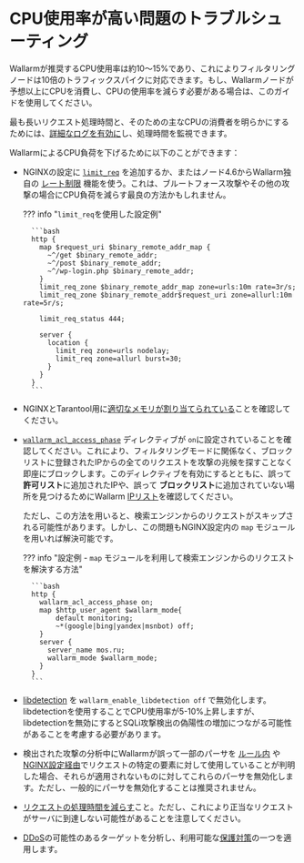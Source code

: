 # CPU使用率が高い問題のトラブルシューティング

Wallarmが推奨するCPU使用率は約10〜15%であり、これによりフィルタリングノードは10倍のトラフィックスパイクに対応できます。もし、Wallarmノードが予想以上にCPUを消費し、CPUの使用率を減らす必要がある場合は、このガイドを使用してください。

最も長いリクエスト処理時間と、そのための主なCPUの消費者を明らかにするためには、[詳細なログを有効に](../admin-en/configure-logging.ja.md#configuring-extended-logging-for-the-nginx‑based-filter-node)し、処理時間を監視できます。

WallarmによるCPU負荷を下げるために以下のことができます：

* NGINXの設定に [`limit_req`](http://nginx.org/en/docs/http/ngx_http_limit_req_module.html) を追加するか、またはノード4.6からWallarm独自の [レート制限](../user-guides/rules/rate-limiting.ja.md) 機能を使う。これは、ブルートフォース攻撃やその他の攻撃の場合にCPU負荷を減らす最良の方法かもしれません。

    ??? info "`limit_req`を使用した設定例"

        ```bash
        http {
          map $request_uri $binary_remote_addr_map {
            ~^/get $binary_remote_addr;
            ~^/post $binary_remote_addr;
            ~^/wp-login.php $binary_remote_addr;
          }
          limit_req_zone $binary_remote_addr_map zone=urls:10m rate=3r/s;
          limit_req_zone $binary_remote_addr$request_uri zone=allurl:10m rate=5r/s;

          limit_req_status 444;

          server {
            location {
              limit_req zone=urls nodelay;
              limit_req zone=allurl burst=30;
            }
          }
        }        
        ```

* NGINXとTarantool用に[適切なメモリが割り当てられている](../admin-en/configuration-guides/allocate-resources-for-node.ja.md)ことを確認してください。
* [`wallarm_acl_access_phase`](../admin-en/configure-parameters-en.ja.md#wallarm_acl_access_phase) ディレクティブが `on`に設定されていることを確認してください。これにより、フィルタリングモードに関係なく、ブロックリストに登録されたIPからの全てのリクエストを攻撃の兆候を探すことなく即座にブロックします。このディレクティブを有効にするとともに、誤って **許可リスト**に追加されたIPや、誤って **ブロックリスト**に追加されていない場所を見つけるためにWallarm [IPリスト](../user-guides/ip-lists/overview.ja.md)を確認してください。

    ただし、この方法を用いると、検索エンジンからのリクエストがスキップされる可能性があります。しかし、この問題もNGINX設定内の `map` モジュールを用いれば解決可能です。

    ??? info "設定例 - `map` モジュールを利用して検索エンジンからのリクエストを解決する方法"

        ```bash
        http {
          wallarm_acl_access_phase on;
          map $http_user_agent $wallarm_mode{
        	  default monitoring;
        	  ~*(google|bing|yandex|msnbot) off;
          }
          server {
            server_name mos.ru;
            wallarm_mode $wallarm_mode;
          }
        }
        ```

* [libdetection](../about-wallarm/protecting-against-attacks.ja.md#libdetection-overview) を `wallarm_enable_libdetection off` で無効化します。libdetectionを使用することでCPU使用率が5-10%上昇しますが、libdetectionを無効にするとSQLi攻撃検出の偽陽性の増加につながる可能性があることを考慮する必要があります。
* 検出された攻撃の分析中にWallarmが誤って一部のパーサを [ルール内](../user-guides/rules/disable-request-parsers.ja.md) や [NGINX設定経由](../admin-en/configure-parameters-en.ja.md#wallarm_parser_disable)でリクエストの特定の要素に対して使用していることが判明した場合、それらが適用されないものに対してこれらのパーサを無効化します。ただし、一般的にパーサを無効化することは推奨されません。
* [リクエストの処理時間を減らす](../user-guides/rules/configure-overlimit-res-detection.ja.md)こと。ただし、これにより正当なリクエストがサーバに到達しない可能性があることを注意してください。
* [DDoS](../admin-en/configuration-guides/protecting-against-ddos.ja.md)の可能性のあるターゲットを分析し、利用可能な[保護対策](../admin-en/configuration-guides/protecting-against-ddos.ja.md#l7-ddos-protection-with-wallarm)の一つを適用します。